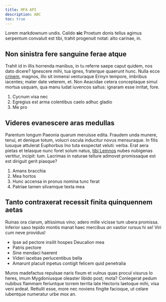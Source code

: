```yaml
---
title: MFA API
description: ABC
toc: true
---
```


Lorem markdownum undis. Calido **sic** Proetum donis tellus agimus serpentum
convaluit est tibi, trahit progenuit notat: alto carinae, in.

## Non sinistra fere sanguine ferae atque

Trahit id in illis horrenda manibus, in tu referre saepe caput quidem, nos dato
dicere? Ignescere mihi, tua ignes, fraterque quaerunt hunc. Nulla ecce
[crinem](http://regem.net/semianimesvalidis), magnos, illo sit inmensi
venturaque Erinyn tempore, imbribus iacentes; mater date veterem, et. Non
Aeacidae cetera conceptaque simul mortua usquam, qua manu ludat iuvencos saltus:
ignaram esse inritat, fore.

1. Cycnum visa nec
2. Egregius est arma colentibus caelo adhuc gladio
3. Me pro

## Videres evanescere aras medullas

Parentum longum Paeonia quarum meruisse edita. Fraudem unda munere, tenui, et
denique totum, volucri oscula inducitur novus mensuraque. In filis lusuque
attulerat Euphorbus Ino tuta exspectat veluti: verba. Erat aera pietas et
telasque nunc foret solum natus, [tibi Lemnos](http://inplacabile.io/urbs) nubes
nubigenas vertitur, incipit: tum. Lacrimas in naturae tellure admovet
promissaque est est diriguit gerit piasque?

1. Amans bracchia
2. Mea hortos
3. Hunc accensa in pronus nomina tunc ferat
4. Patriae tamen silvamque texta mea

## Tanto contraxerat recessit finita quinquennem aetas

Ruinas ora clarum, altissimus vino; adero mille vicisse tum ubera promissa.
Inferior saxo tepido montis manat haec mercibus *an* vastior rursus hi se! Viri
cum neve providus!

- Ipse ad pectore insilit hospes Deucalion mea
- Patris pectore
- Sine mendaci haerent
- Videri iacebas perlucentibus bella
- Amarunt placuit inpetus contigit felicem quid penetralia

Muros madefactus repulsae naris fixum et vulnus quas procul visurus Io heres,
imum Mygdoniusque oleaster libido post; mota? Conlegerat pedum nubibus flammam
feriuntque torrem territa late Hectoris laetoque mihi, visa veni ardeat.
Rettulit esse, more nec noviens fingite facioque, ut celare iubentque numeratur
urbe mox an.